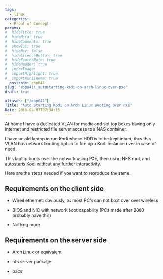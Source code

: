 ```yaml
---
tags:
  - linux
categories:
  - Proof of Concept
params:
#  hideTitle: true
#  hideMeta: true
#  hideComments: true
#  showTOC: true
#  hideNav: false
#  hideLicenceButton: true
#  hideFooterNote: true
#  hideHeader: true
#  indexImage: 
#  importHighlight: true
#  importAsciinema: true
  postcode: ebp041
slug: "ebp041\_autostarting-kodi-on-arch-linux-over-pxe"
draft: true

aliases: ["/ebp041"]
Title: "Auto Starting Kodi on Arch Linux Booting Over PXE"
Date: 2018-08-07T07:34:15
---
```


At home I have a dedicated VLAN for media and set top boxes having only internet and restricted file server access to a NAS container.

I have an old laptop to run Kodi whose HDD is to be kept intact, thus this VLAN has network booting option to fire up a Kodi instance over in case of need.

This laptop boots over the network using PXE, then using NFS root, and autostarts Kodi without any further interactivity.

Here are the steps needed if you want to reproduce the same.

## Requirements on the client side

- Wired ethernet: obviously, as most PC's can not boot over over wireless

- BIOS and NIC with network boot capability (PCs made after 2000 probably have this)

- Nothing more

## Requirements on the server side

- Arch Linux or equivalent


- nfs server package

- pacst
